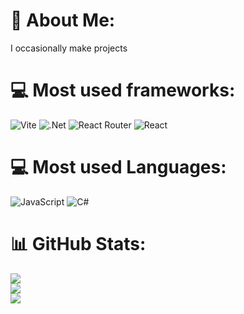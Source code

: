 # 💫 About Me:
I occasionally make projects


# 💻 Most used frameworks:
![Vite](https://img.shields.io/badge/vite-%23646CFF.svg?style=for-the-badge&logo=vite&logoColor=white) ![.Net](https://img.shields.io/badge/.NET-5C2D91?style=for-the-badge&logo=.net&logoColor=white)  ![React Router](https://img.shields.io/badge/React_Router-CA4245?style=for-the-badge&logo=react-router&logoColor=white) ![React](https://img.shields.io/badge/react-%2320232a.svg?style=for-the-badge&logo=react&logoColor=%2361DAFB)


# 💻 Most used Languages:
 ![JavaScript](https://img.shields.io/badge/javascript-%23323330.svg?style=for-the-badge&logo=javascript&logoColor=%23F7DF1E) ![C#](https://img.shields.io/badge/c%23-%23239120.svg?style=for-the-badge&logo=csharp&logoColor=white) 

# 📊 GitHub Stats:
![](https://github-readme-stats.vercel.app/api?username=essmann&theme=dark&hide_border=true&include_all_commits=false&count_private=false)<br/>
![](https://nirzak-streak-stats.vercel.app/?user=essmann&theme=dark&hide_border=true)<br/>
![](https://github-readme-stats.vercel.app/api/top-langs/?username=essmann&theme=dark&hide_border=true&include_all_commits=false&count_private=false&layout=compact)

<!-- Proudly created with GPRM ( https://gprm.itsvg.in ) -->
